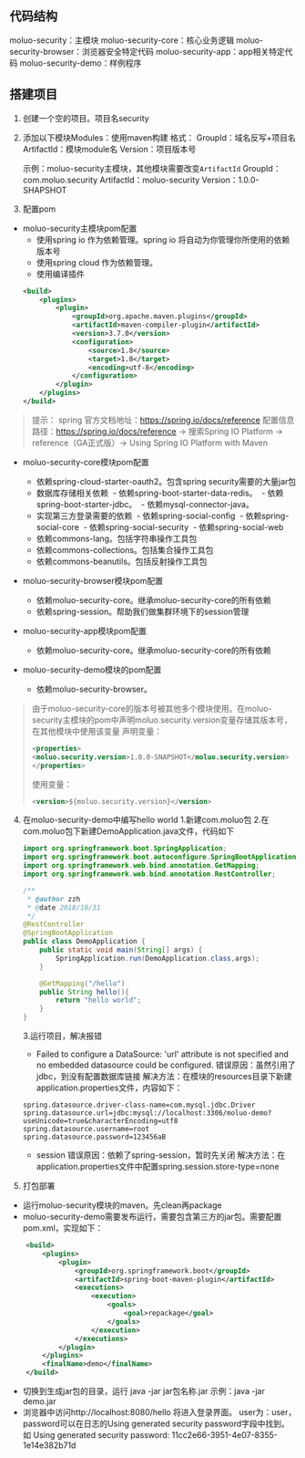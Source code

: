 ## 代码结构

moluo-security：主模块
moluo-security-core：核心业务逻辑
moluo-security-browser：浏览器安全特定代码
moluo-security-app：app相关特定代码
moluo-security-demo：样例程序

## 搭建项目

1. 创建一个空的项目。项目名security
2. 添加以下模块Modules：使用maven构建
    格式：
    GroupId：域名反写+项目名
    ArtifactId：模块module名
    Version：项目版本号

    示例：moluo-security主模块，其他模块需要改变<code>ArtifactId</code>
    GroupId：com.moluo.security
    ArtifactId：moluo-security
    Version：1.0.0-SHAPSHOT

3. 配置pom
- moluo-security主模块pom配置
	- 使用spring io 作为依赖管理。spring io 将自动为你管理你所使用的依赖版本号
	- 使用spring cloud 作为依赖管理。
	- 使用编译插件
	```xml
	<build>
        <plugins>
            <plugin>
                <groupId>org.apache.maven.plugins</groupId>
                <artifactId>maven-compiler-plugin</artifactId>
                <version>3.7.0</version>
                <configuration>
                    <source>1.8</source>
                    <target>1.8</target>
                    <encoding>utf-8</encoding>
                </configuration>
            </plugin>
        </plugins>
    </build>
	```
	
>提示：
>spring 官方文档地址：https://spring.io/docs/reference
>配置信息路径：https://spring.io/docs/reference → 搜索Spring IO Platform → reference（GA正式版）→ Using Spring IO Platform with Maven

- moluo-security-core模块pom配置
	- 依赖spring-cloud-starter-oauth2。包含spring security需要的大量jar包
	- 数据库存储相关依赖
    ​    - 依赖spring-boot-starter-data-redis。
    ​    - 依赖spring-boot-starter-jdbc。
    ​    - 依赖mysql-connector-java。
	- 实现第三方登录需要的依赖
    ​    - 依赖spring-social-config
    ​    - 依赖spring-social-core
    ​    - 依赖spring-social-security
    ​    - 依赖spring-social-web
	- 依赖commons-lang。包括字符串操作工具包
	- 依赖commons-collections。包括集合操作工具包
	- 依赖commons-beanutils。包括反射操作工具包

- moluo-security-browser模块pom配置
	- 依赖moluo-security-core。继承moluo-security-core的所有依赖
	- 依赖spring-session。帮助我们做集群环境下的session管理

- moluo-security-app模块pom配置
	- 依赖moluo-security-core。继承moluo-security-core的所有依赖

- moluo-security-demo模块的pom配置
	- 依赖moluo-security-browser。

>由于moluo-security-core的版本号被其他多个模块使用。在moluo-security主模块的pom中声明moluo.security.version变量存储其版本号，在其他模块中使用该变量
>声明变量： 
>
>```xml
><properties>
><moluo.security.version>1.0.0-SNAPSHOT</moluo.security.version>
></properties>
>```
>使用变量：
>```xml
><version>${moluo.security.version}</version>
>```

4. 在moluo-security-demo中编写hello world
    1.新建com.moluo包
    2.在com.moluo包下新建DemoApplication.java文件，代码如下

     ```java
     import org.springframework.boot.SpringApplication;
     import org.springframework.boot.autoconfigure.SpringBootApplication;
     import org.springframework.web.bind.annotation.GetMapping;
     import org.springframework.web.bind.annotation.RestController;
     
     /**
      * @author zzh
      * @date 2018/10/31
      */
     @RestController
     @SpringBootApplication
     public class DemoApplication {
         public static void main(String[] args) {
             SpringApplication.run(DemoApplication.class,args);
         }
     
         @GetMapping("/hello")
         public String hello(){
             return "hello world";
         }
     }
     
     ```
    3.运行项目，解决报错
	- Failed to configure a DataSource: 'url' attribute is not specified and no embedded datasource could be configured.
    错误原因：虽然引用了jdbc，到没有配置数据库链接
    解决方法：在模块的resources目录下新建application.properties文件，内容如下：

    ```properties
    spring.datasource.driver-class-name=com.mysql.jdbc.Driver
    spring.datasource.url=jdbc:mysql://localhost:3306/moluo-demo?useUnicode=true&characterEncoding=utf8
    spring.datasource.username=root
    spring.datasource.password=123456aB
    ```
    - session
    错误原因：依赖了spring-session，暂时先关闭
    解决方法：在application.properties文件中配置spring.session.store-type=none
5. 打包部署
  - 运行moluo-security模块的maven。先clean再package
  - moluo-security-demo需要发布运行，需要包含第三方的jar包。需要配置pom.xml，实现如下：
  ```xml
      <build>
          <plugins>
              <plugin>
                  <groupId>org.springframework.boot</groupId>
                  <artifactId>spring-boot-maven-plugin</artifactId>
                  <executions>
                      <execution>
                          <goals>
                              <goal>repackage</goal>
                          </goals>
                      </execution>
                  </executions>
              </plugin>
          </plugins>
          <finalName>demo</finalName>
      </build>
  ```
  - 切换到生成jar包的目录，运行 java -jar jar包名称.jar
    示例：java -jar demo.jar
  - 浏览器中访问http://localhost:8080/hello 将进入登录界面。
    	user为：user，password可以在日志的Using generated security password字段中找到。如 Using generated security password: 11cc2e66-3951-4e07-8355-1e14e382b71d

